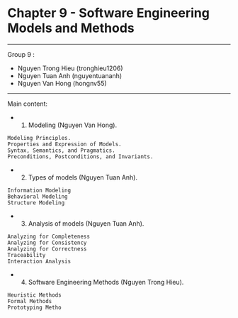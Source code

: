 # Chapter 9 - Software Engineering Models and Methods
-----------------------------------------------------
Group 9 :
- Nguyen Trong Hieu (tronghieu1206)
- Nguyen Tuan Anh (nguyentuananh)
- Nguyen Van Hong (hongnv55)

-----------------------------------------------------
Main content:

- 1. Modeling (Nguyen Van Hong).
```
Modeling Principles.
Properties and Expression of Models.
Syntax, Semantics, and Pragmatics.
Preconditions, Postconditions, and Invariants.
```
- 2. Types of models (Nguyen Tuan Anh).
```
Information Modeling
Behavioral Modeling
Structure Modeling
```
- 3. Analysis of models (Nguyen Tuan Anh).
```
Analyzing for Completeness
Analyzing for Consistency
Analyzing for Correctness
Traceability
Interaction Analysis
```
- 4. Software Engineering Methods (Nguyen Trong Hieu).
```
Heuristic Methods
Formal Methods
Prototyping Metho
```
